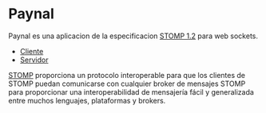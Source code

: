 # Paynal

Paynal es una aplicacion de la especificacion [STOMP 1.2](https://stomp.github.io/stomp-specification-1.2.html) para web sockets.

- [Cliente](./packages/paynal-client/)
- [Servidor](./packages/paynal-server/)

[STOMP](https://stomp.github.io/) proporciona un protocolo interoperable para que los clientes de STOMP puedan comunicarse con cualquier broker de mensajes STOMP para proporcionar una interoperabilidad de mensajería fácil y generalizada entre muchos lenguajes, plataformas y brokers.
